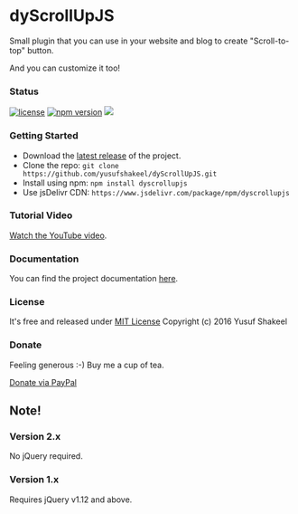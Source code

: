 # dyScrollUpJS
Small plugin that you can use in your website and blog to create "Scroll-to-top" button.

And you can customize it too!


### Status

[![license](https://img.shields.io/badge/license-MIT-blue.svg)](https://github.com/yusufshakeel/dyScrollUpJS)
[![npm version](https://img.shields.io/badge/npm-2.0.0-blue.svg)](https://www.npmjs.com/package/dyscrollupjs)
[![](https://data.jsdelivr.com/v1/package/npm/dyscrollupjs/badge)](https://www.jsdelivr.com/package/npm/dyscrollupjs)


### Getting Started
* Download the [latest release](https://github.com/yusufshakeel/dyScrollUpJS/releases) of the project.
* Clone the repo: `git clone https://github.com/yusufshakeel/dyScrollUpJS.git`
* Install using npm: `npm install dyscrollupjs`
* Use jsDelivr CDN: `https://www.jsdelivr.com/package/npm/dyscrollupjs`


### Tutorial Video
[Watch the YouTube video](https://www.youtube.com/watch?v=P7CvToMSfZA).


### Documentation
You can find the project documentation [here](https://www.dyclassroom.com/dyscrollupjs/documentation).


### License
It's free and released under [MIT License](https://github.com/yusufshakeel/dyScrollUpJS/blob/master/LICENSE) Copyright (c) 2016 Yusuf Shakeel

### Donate
Feeling generous :-) Buy me a cup of tea.

[Donate via PayPal](https://www.paypal.me/yusufshakeel)


## Note!

### Version 2.x

No jQuery required.


### Version 1.x

Requires jQuery v1.12 and above.
